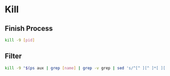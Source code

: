 # Kill

## Finish Process

```sh
kill -9 [pid]
```

## Filter

```sh
kill -9 "$(ps aux | grep [name] | grep -v grep | sed 's/^[^ ][^ ]*[ ][ ]*\([0-9][0-9]*\).*$/\1/g')"
```
